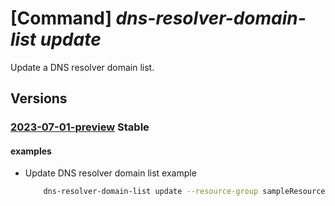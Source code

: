# [Command] _dns-resolver-domain-list update_

Update a DNS resolver domain list.

## Versions

### [2023-07-01-preview](/Resources/mgmt-plane/L3N1YnNjcmlwdGlvbnMve30vcmVzb3VyY2Vncm91cHMve30vcHJvdmlkZXJzL21pY3Jvc29mdC5uZXR3b3JrL2Ruc3Jlc29sdmVyZG9tYWlubGlzdHMve30=/2023-07-01-preview.xml) **Stable**

<!-- mgmt-plane /subscriptions/{}/resourcegroups/{}/providers/microsoft.network/dnsresolverdomainlists/{} 2023-07-01-preview -->

#### examples

- Update DNS resolver domain list example
    ```bash
        dns-resolver-domain-list update --resource-group sampleResourceGroup --dns-resolver-domain-list-name sampleDnsResolverDomainList --location westus2 --tags "{key1:value1}" --domains "[contoso.com]"
    ```
